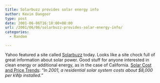 ```yaml
---
title: Solarbuzz provides solar energy info
author: Kevin Dangoor
type: post
date: 2001-06-06T16:18:00+00:00
url: /2001/06/06/solarbuzz-provides-solar-energy-info/
categories:
  - Random

---
```

Yahoo featured a site called [Solarbuzz][1] today. Looks like a site chock full of great information about solar power. Good stuff for anyone interested in clean energy or additional energy, as in the case of California. [Solar Cost and Price Trends][2]: _&#8220;In 2001, a residential solar system costs about $8,000 per kWp installed.&#8221;_

 [1]: http://www.solarbuzz.com
 [2]: http://www.solarbuzz.com/StatsCosts.htm
